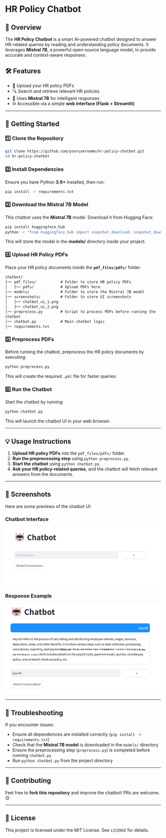 # HR Policy Chatbot

## 📌 Overview

The **HR Policy Chatbot** is a smart AI-powered chatbot designed to answer HR-related queries by reading and understanding policy documents. It leverages **Mistral 7B**, a powerful open-source language model, to provide accurate and context-aware responses.

## 🛠️ Features

- 📂 Upload your HR policy PDFs
- 🔍 Search and retrieve relevant HR policies
- 🤖 Uses **Mistral 7B** for intelligent responses
- 🌐 Accessible via a simple **web interface (Flask + Streamlit)**

---

## 🚀 Getting Started

### 1️⃣ Clone the Repository

```sh
git clone https://github.com/yourusername/hr-policy-chatbot.git
cd hr-policy-chatbot
```

### 2️⃣ Install Dependencies

Ensure you have Python **3.9+** installed, then run:

```sh
pip install -r requirements.txt
```

### 3️⃣ Download the Mistral 7B Model

This chatbot uses the **Mistral 7B** model. Download it from Hugging Face:

```sh
pip install huggingface_hub
python -c "from huggingface_hub import snapshot_download; snapshot_download(repo_id='mistralai/Mistral-7B', local_dir='models/')"
```

This will store the model in the **models/** directory inside your project.

### 4️⃣ Upload HR Policy PDFs

Place your HR policy documents inside the **`pdf_files/pdfs/`** folder:

```plaintext
chatbot/
│── pdf_files/           # Folder to store HR policy PDFs
│   ├── pdfs/            # Upload PDFs here
│── models/              # Folder to store the Mistral 7B model
│── screenshots/         # Folder to store UI screenshots
│   ├── chatbot_ui_1.png
│   ├── chatbot_ui_2.png
│── preprocess.py        # Script to process PDFs before running the chatbot
│── chatbot.py           # Main chatbot logic            
│── requirements.txt
```

### 5️⃣ Preprocess PDFs

Before running the chatbot, preprocess the HR policy documents by executing:

```sh
python preprocess.py
```

This will create the required `.pkl` file for faster queries.

### 6️⃣ Run the Chatbot

Start the chatbot by running:

```sh
python chatbot.py
```

This will launch the chatbot UI in your web browser.

---

## 💡 Usage Instructions

1. **Upload HR policy PDFs** into the `pdf_files/pdfs/` folder.
2. **Run the preprocessing step** using `python preprocess.py`.
3. **Start the chatbot** using `python chatbot.py`.
4. **Ask your HR policy-related queries**, and the chatbot will fetch relevant answers from the documents.

---

## 📸 Screenshots

Here are some previews of the chatbot UI:

### Chatbot Interface
![Chatbot Screenshot 1](screenshots/chatbot_ui_1.png)

### Response Example
![Chatbot Screenshot 2](screenshots/chatbot_ui_2.png)

---

## 🔧 Troubleshooting

If you encounter issues:

- Ensure all dependencies are installed correctly (`pip install -r requirements.txt`)
- Check that the **Mistral 7B model** is downloaded in the `models/` directory
- Ensure the preprocessing step (`preprocess.py`) is completed before running `chatbot.py`
- Run `python chatbot.py` from the project directory

---

## 🤝 Contributing

Feel free to **fork this repository** and improve the chatbot! PRs are welcome. 😊

---

## 🐜 License

This project is licensed under the MIT License. See `LICENSE` for details.



